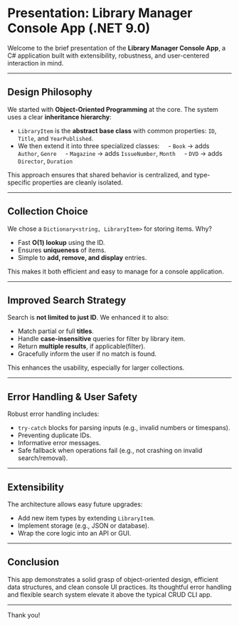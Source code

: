 # Presentation: Library Manager Console App (.NET 9.0)

Welcome to the brief presentation of the **Library Manager Console App**, a C# application built with extensibility, robustness, and user-centered interaction in mind.

---

## Design Philosophy

We started with **Object-Oriented Programming** at the core. The system uses a clear **inheritance hierarchy**:

- `LibraryItem` is the **abstract base class** with common properties: `ID`, `Title`, and `YearPublished`.
- We then extend it into three specialized classes:  
  - `Book` → adds `Author`, `Genre`  
  - `Magazine` → adds `IssueNumber`, `Month`  
  - `DVD` → adds `Director`, `Duration`

This approach ensures that shared behavior is centralized, and type-specific properties are cleanly isolated.

---

## Collection Choice

We chose a `Dictionary<string, LibraryItem>` for storing items. Why?

- Fast **O(1) lookup** using the ID.
- Ensures **uniqueness** of items.
- Simple to **add, remove, and display** entries.

This makes it both efficient and easy to manage for a console application.

---

## Improved Search Strategy

Search is **not limited to just ID**. We enhanced it to also:

- Match partial or full **titles**.
- Handle **case-insensitive** queries for filter by library item.
- Return **multiple results**, if applicable(filter).
- Gracefully inform the user if no match is found.

This enhances the usability, especially for larger collections.

---

## Error Handling & User Safety

Robust error handling includes:

- `try-catch` blocks for parsing inputs (e.g., invalid numbers or timespans).
- Preventing duplicate IDs.
- Informative error messages.
- Safe fallback when operations fail (e.g., not crashing on invalid search/removal).


---

## Extensibility

The architecture allows easy future upgrades:
- Add new item types by extending `LibraryItem`.
- Implement  storage (e.g., JSON or database).
- Wrap the core logic into an API or GUI.

---

## Conclusion

This app demonstrates a solid grasp of object-oriented design, efficient data structures, and clean console UI practices. Its thoughtful error handling and flexible search system elevate it above the typical CRUD CLI app.



---

Thank you! 
